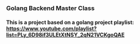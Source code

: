### Golang Backend Master Class

#### This is a project based on a golang project playlist: https://www.youtube.com/playlist?list=PLy_6D98if3ULEtXtNSY_2qN21VCKgoQAE
